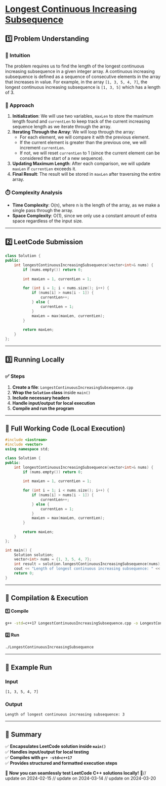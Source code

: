 # **[Longest Continuous Increasing Subsequence](https://leetcode.com/problems/longest-continuous-increasing-subsequence/description/)**  

## **1️⃣ Problem Understanding**  
### **📌 Intuition**  
The problem requires us to find the length of the longest continuous increasing subsequence in a given integer array. A continuous increasing subsequence is defined as a sequence of consecutive elements in the array that increases in value. For example, in the array `[1, 3, 5, 4, 7]`, the longest continuous increasing subsequence is `[1, 3, 5]` which has a length of 3.

### **🚀 Approach**  
1. **Initialization**: We will use two variables, `maxLen` to store the maximum length found and `currentLen` to keep track of the current increasing sequence length as we iterate through the array.
2. **Iterating Through the Array**: We will loop through the array:
   - For each element, we will compare it with the previous element.
   - If the current element is greater than the previous one, we will increment `currentLen`. 
   - If not, we will reset `currentLen` to 1 (since the current element can be considered the start of a new sequence).
3. **Updating Maximum Length**: After each comparison, we will update `maxLen` if `currentLen` exceeds it.
4. **Final Result**: The result will be stored in `maxLen` after traversing the entire array.

### **⏱️ Complexity Analysis**  
- **Time Complexity**: O(n), where n is the length of the array, as we make a single pass through the array.  
- **Space Complexity**: O(1), since we only use a constant amount of extra space regardless of the input size.

---  

## **2️⃣ LeetCode Submission**  
```cpp
class Solution {
public:
    int longestContinuousIncreasingSubsequence(vector<int>& nums) {
        if (nums.empty()) return 0;
        
        int maxLen = 1, currentLen = 1;
        
        for (int i = 1; i < nums.size(); i++) {
            if (nums[i] > nums[i - 1]) {
                currentLen++;
            } else {
                currentLen = 1;
            }
            maxLen = max(maxLen, currentLen);
        }
        
        return maxLen;
    }
};
```  

---  

## **3️⃣ Running Locally**  
### **✅ Steps**  
1. **Create a file**: `LongestContinuousIncreasingSubsequence.cpp`  
2. **Wrap the `Solution` class** inside `main()`  
3. **Include necessary headers**  
4. **Handle input/output for local execution**  
5. **Compile and run the program**  

---  

## **📝 Full Working Code (Local Execution)**  
```cpp
#include <iostream>
#include <vector>
using namespace std;

class Solution {
public:
    int longestContinuousIncreasingSubsequence(vector<int>& nums) {
        if (nums.empty()) return 0;
        
        int maxLen = 1, currentLen = 1;
        
        for (int i = 1; i < nums.size(); i++) {
            if (nums[i] > nums[i - 1]) {
                currentLen++;
            } else {
                currentLen = 1;
            }
            maxLen = max(maxLen, currentLen);
        }
        
        return maxLen;
    }
};

int main() {
    Solution solution;
    vector<int> nums = {1, 3, 5, 4, 7};
    int result = solution.longestContinuousIncreasingSubsequence(nums);
    cout << "Length of longest continuous increasing subsequence: " << result << endl;
    return 0;
}
```  

---  

## **🔧 Compilation & Execution**  
#### **1️⃣ Compile**  
```bash
g++ -std=c++17 LongestContinuousIncreasingSubsequence.cpp -o LongestContinuousIncreasingSubsequence
```  

#### **2️⃣ Run**  
```bash
./LongestContinuousIncreasingSubsequence
```  

---  

## **🎯 Example Run**  
### **Input**  
```
[1, 3, 5, 4, 7]
```  
### **Output**  
```
Length of longest continuous increasing subsequence: 3
```  

---  

## **📌 Summary**  
✅ **Encapsulates LeetCode solution inside `main()`**  
✅ **Handles input/output for local testing**  
✅ **Compiles with `g++ -std=c++17`**  
✅ **Provides structured and formatted execution steps**  

🚀 **Now you can seamlessly test LeetCode C++ solutions locally!** 🚀// update on 2024-02-15
// update on 2024-03-14
// update on 2024-03-20
